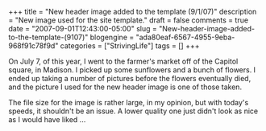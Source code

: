 +++
title = "New header image added to the template (9/1/07)"
description = "New image used for the site template."
draft = false
comments = true
date = "2007-09-01T12:43:00-05:00"
slug = "New-header-image-added-to-the-template-(9107)"
blogengine = "ada80eaf-6567-4955-9eba-968f91c78f9d"
categories = ["StrivingLife"]
tags = []
+++

<p>
On July 7, of this year, I went to the farmer&#39;s market off of the Capitol square, in Madison. I picked up some sunflowers and a bunch of flowers. I ended up taking a number of pictures before the flowers eventually died, and the picture I used for the new header image is one of those taken.
</p>
<p>
The file size for the image is rather large, in my opinion, but with today&#39;s speeds, it shouldn&#39;t be an issue. A lower quality one just didn&#39;t look as nice as I would have liked ...&nbsp;
</p>

